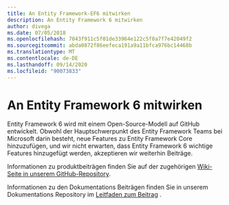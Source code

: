 ```yaml
---
title: An Entity Framework-EF6 mitwirken
description: An Entity Framework 6 mitwirken
author: divega
ms.date: 07/05/2018
ms.openlocfilehash: 7043f911c5f01de33964e122c5f0a7f7e42049f2
ms.sourcegitcommit: abda0872f86eefeca191a9a11bfca976bc14468b
ms.translationtype: MT
ms.contentlocale: de-DE
ms.lasthandoff: 09/14/2020
ms.locfileid: "90073833"
---
```

# <a name="contribute-to-entity-framework-6"></a>An Entity Framework 6 mitwirken
Entity Framework 6 wird mit einem Open-Source-Modell auf GitHub entwickelt. Obwohl der Hauptschwerpunkt des Entity Framework Teams bei Microsoft darin besteht, neue Features zu Entity Framework Core hinzuzufügen, und wir nicht erwarten, dass Entity Framework 6 wichtige Features hinzugefügt werden, akzeptieren wir weiterhin Beiträge.

Informationen zu produktbeiträgen finden Sie auf der zugehörigen [Wiki-Seite in unserem GitHub-Repository](https://github.com/aspnet/EntityFramework6/wiki/Contributing).

Informationen zu den Dokumentations Beiträgen finden Sie in unserem Dokumentations Repository im [Leitfaden zum Beitrag](https://github.com/dotnet/EntityFramework.Docs/blob/master/CONTRIBUTING.md) .
